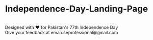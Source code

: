 # Independence-Day-Landing-Page
<br>
Designed with ❤ for Pakistan's 77th Independence Day
<br>
Give your feedback at eman.seprofessional@gmail.com
